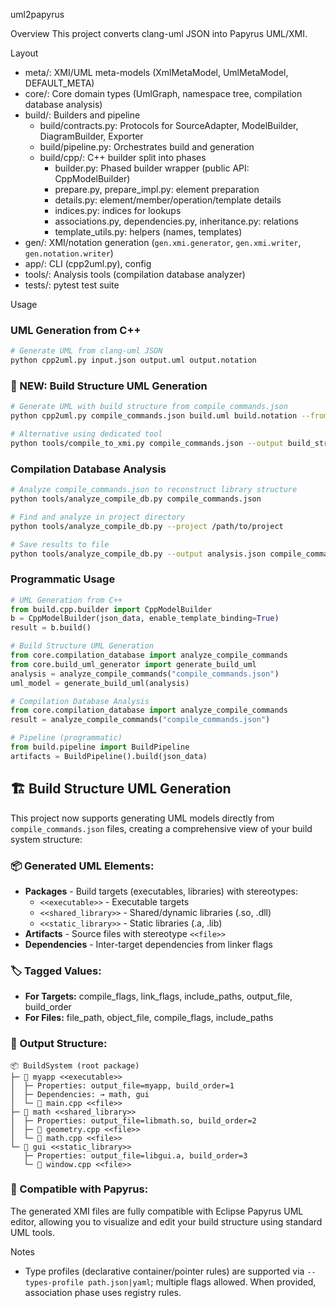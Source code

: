 uml2papyrus

Overview
This project converts clang-uml JSON into Papyrus UML/XMI. 

Layout
- meta/: XMI/UML meta-models (XmlMetaModel, UmlMetaModel, DEFAULT_META)
- core/: Core domain types (UmlGraph, namespace tree, compilation database analysis)
- build/: Builders and pipeline
  - build/contracts.py: Protocols for SourceAdapter, ModelBuilder, DiagramBuilder, Exporter
  - build/pipeline.py: Orchestrates build and generation
  - build/cpp/: C++ builder split into phases
    - builder.py: Phased builder wrapper (public API: CppModelBuilder)
    - prepare.py, prepare_impl.py: element preparation
    - details.py: element/member/operation/template details
    - indices.py: indices for lookups
    - associations.py, dependencies.py, inheritance.py: relations
    - template_utils.py: helpers (names, templates)
- gen/: XMI/notation generation (`gen.xmi.generator`, `gen.xmi.writer`, `gen.notation.writer`)
- app/: CLI (cpp2uml.py), config
- tools/: Analysis tools (compilation database analyzer)
- tests/: pytest test suite

Usage

### **UML Generation from C++**
```bash
# Generate UML from clang-uml JSON
python cpp2uml.py input.json output.uml output.notation
```

### **🚀 NEW: Build Structure UML Generation**
```bash
# Generate UML with build structure from compile_commands.json
python cpp2uml.py compile_commands.json build.uml build.notation --from-compile-commands

# Alternative using dedicated tool
python tools/compile_to_xmi.py compile_commands.json --output build_structure.uml --profile --summary
```

### **Compilation Database Analysis**
```bash
# Analyze compile_commands.json to reconstruct library structure
python tools/analyze_compile_db.py compile_commands.json

# Find and analyze in project directory
python tools/analyze_compile_db.py --project /path/to/project

# Save results to file
python tools/analyze_compile_db.py --output analysis.json compile_commands.json
```

### **Programmatic Usage**
```python
# UML Generation from C++
from build.cpp.builder import CppModelBuilder
b = CppModelBuilder(json_data, enable_template_binding=True)
result = b.build()

# Build Structure UML Generation
from core.compilation_database import analyze_compile_commands
from core.build_uml_generator import generate_build_uml
analysis = analyze_compile_commands("compile_commands.json")
uml_model = generate_build_uml(analysis)

# Compilation Database Analysis
from core.compilation_database import analyze_compile_commands
result = analyze_compile_commands("compile_commands.json")

# Pipeline (programmatic)
from build.pipeline import BuildPipeline
artifacts = BuildPipeline().build(json_data)
```

## 🏗️ **Build Structure UML Generation**

This project now supports generating UML models directly from `compile_commands.json` files, creating a comprehensive view of your build system structure:

### **📦 Generated UML Elements:**
- **Packages** - Build targets (executables, libraries) with stereotypes:
  - `<<executable>>` - Executable targets
  - `<<shared_library>>` - Shared/dynamic libraries (.so, .dll)
  - `<<static_library>>` - Static libraries (.a, .lib)
- **Artifacts** - Source files with stereotype `<<file>>`
- **Dependencies** - Inter-target dependencies from linker flags

### **🏷️ Tagged Values:**
- **For Targets:** compile_flags, link_flags, include_paths, output_file, build_order
- **For Files:** file_path, object_file, compile_flags, include_paths

### **📁 Output Structure:**
```
📦 BuildSystem (root package)
├─ 🎯 myapp <<executable>>
│  ├─ Properties: output_file=myapp, build_order=1
│  ├─ Dependencies: → math, gui
│  └─ 📄 main.cpp <<file>>
├─ 🎯 math <<shared_library>>
│  ├─ Properties: output_file=libmath.so, build_order=2
│  ├─ 📄 geometry.cpp <<file>>
│  └─ 📄 math.cpp <<file>>
└─ 🎯 gui <<static_library>>
   ├─ Properties: output_file=libgui.a, build_order=3
   └─ 📄 window.cpp <<file>>
```

### **🔧 Compatible with Papyrus:**
The generated XMI files are fully compatible with Eclipse Papyrus UML editor, allowing you to visualize and edit your build structure using standard UML tools.

Notes
- Type profiles (declarative container/pointer rules) are supported via `--types-profile path.json|yaml`; multiple flags allowed. When provided, association phase uses registry rules.


